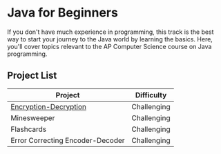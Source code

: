 # Java for Beginners

If you don't have much experience in programming, this track is the best way to start your journey to the Java world by learning the basics. Here, you'll cover topics relevant to the AP Computer Science course on Java programming.

## Project List

| Project | Difficulty |
| -- | -- |
| [Encryption-Decryption](./Java%20for%20Beginners/Encryption-Decryption/) | Challenging |
| Minesweeper | Challenging |
| Flashcards | Challenging |
| Error Correcting Encoder-Decoder | Challenging |
